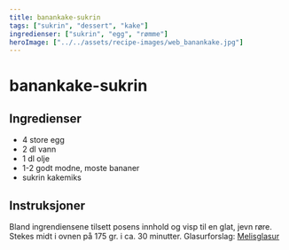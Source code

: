 ```yaml
---
title: banankake-sukrin
tags: ["sukrin", "dessert", "kake"]
ingredienser: ["sukrin", "egg", "rømme"]
heroImage: ["../../assets/recipe-images/web_banankake.jpg"]
---
```


# banankake-sukrin

## Ingredienser

- 4 store egg
- 2 dl vann
- 1 dl olje
- 1-2 godt modne, moste bananer
- sukrin kakemiks

## Instruksjoner

Bland ingrendiensene tilsett posens innhold og visp til en glat, jevn røre. Stekes midt i ovnen på 175 gr. i ca. 30 minutter. Glasurforslag: [Melisglasur](./melisglasur-sukrin)

